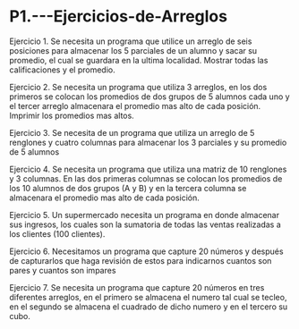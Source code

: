 # P1.---Ejercicios-de-Arreglos

Ejercicio 1. 
Se necesita un programa que utilice un
arreglo de seis posiciones para
almacenar los 5 parciales de un
alumno y sacar su promedio, el cual se
guardara en la ultima localidad.
Mostrar todas las calificaciones y el
promedio.

Ejercicio 2. 
Se necesita un programa que utiliza 3
arreglos, en los dos primeros se
colocan los promedios de dos grupos
de 5 alumnos cada uno y el tercer
arreglo almacenara el promedio mas
alto de cada posición. Imprimir los
promedios mas altos.

Ejercicio 3. 
Se necesita de un programa que utiliza
un arreglo de 5 renglones y cuatro
columnas para almacenar los 3
parciales y su promedio de 5 alumnos

Ejercicio 4. 
Se necesita un programa que utiliza
una matriz de 10 renglones y 3
columnas. En las dos primeras
columnas se colocan los promedios de
los 10 alumnos de dos grupos (A y B) y
en la tercera columna se almacenara el
promedio mas alto de cada posición.

Ejercicio 5. 
Un supermercado necesita un
programa en donde almacenar sus
ingresos, los cuales son la sumatoria
de todas las ventas realizadas a los
clientes (100 clientes).

Ejercicio 6. 
Necesitamos un programa que capture
20 números y después de capturarlos
que haga revisión de estos para
indicarnos cuantos son pares y
cuantos son impares

Ejercicio 7. 
Se necesita un programa que capture
20 números en tres diferentes arreglos,
en el primero se almacena el numero
tal cual se tecleo, en el segundo se
almacena el cuadrado de dicho
numero y en el tercero su cubo.
